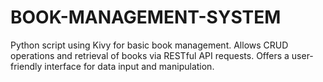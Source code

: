 # BOOK-MANAGEMENT-SYSTEM
Python script using Kivy for basic book management. Allows CRUD operations and retrieval of books via RESTful API requests. Offers a user-friendly interface for data input and manipulation.

